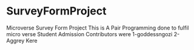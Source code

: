 # SurveyFormProject
Microverse Survey Form Project
This is  A Pair  Programming  done to fulfil  micro verse Student Admission
Contributors were
1-goddessngozi
2-Aggrey Kere
